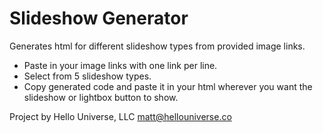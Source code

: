 # Slideshow Generator
Generates html for different slideshow types from provided image links.

- Paste in your image links with one link per line.
- Select from 5 slideshow types.
- Copy generated code and paste it in your html wherever you want the slideshow or lightbox button to show.


Project by Hello Universe, LLC
matt@hellouniverse.co
